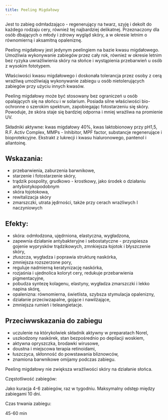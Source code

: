 ```yaml
---
title: Peeling Migdałowy
---
```

Jest to zabieg odmładzająco - regenerujący na twarz, szyję i dekolt do każdego rodzaju cery, również tej najbardziej delikatnej. Przeznaczony dla osób dbających o młody i zdrowy wygląd skóry, a w okresie letnim o równomierną i aksamitną opaleniznę.

Peeling migdałowy jest jedynym peelingiem na bazie kwasu migdałowego. Umożliwia wykonywanie zabiegów przez cały rok, również w okresie letnim bez ryzyka uwrażliwienia skóry na słońce i wystąpienia przebarwień u osób z wysokim fototypem.

Właściwości kwasu migdałowego i doskonała tolerancja przez osoby z cerą wrażliwą umożliwiają wykonywanie zabiegu u osób nietolerujących zabiegów przy użyciu innych kwasów.

Peeling migdałowy może być stosowany bez ograniczeń u osób opalających się na słońcu i w solarium. Posiada silne właściwości bio-ochronne o szerokim spektrum, zapobiegając fotostarzeniu się skóry. Powoduje, że skóra staje się bardziej odporna i mniej wrażliwa na promienie UV.

Składniki aktywne: kwas migdałowy 40%, kwas laktobionowy przy pH1,5, R.F. Activ Complex, MMPs - Inhibitor, MPF factor, substancje regenerujące i bioprotekcyjne. Ekstrakt z lukrecji i kwasu hialuronowego, pantenol i allantoinę.

## Wskazania:
- przebarwienia, zaburzenia barwnikowe,
- starzenie i fotostarzenie skóry,
- trądzik pospolity, grudkowo - krostkowy, jako środek o działaniu antybiotykopodobnym
- skóra łojotokowa,
- rewitalizacja skóry
- zmarszczki, utrata jędrności, także przy cerach wrażliwych I naczyniowych
## Efekty:
- skóra: odmłodzona, ujędrniona, elastyczna, wygładzona,
- zapewnia działanie antybakteryjne i sebostatyczne - przyspiesza gojenie wyprysków trądzikowych, zmnkiejsza łojotok i błyszczenie skóry,
- złuszcza, wygładza i poprawia strukturę naskórka,
- zmniejsza rozszerzone pory,
- reguluje nadmierną keratynizację naskórka,
- rozjaśnia i ujednolica koloryt cery, redukuje przebarwienia pigmentacyjne,
- pobudza syntezę kolagenu, elastyny, wygładza zmarszczki i lekko napina skórę,
- opalenizna: równomierna, świetlista, szybsza stymulacja opalenizny,
- działanie przeciwzapalne, gojące i nawilżające,
- zmniejsza rumień i teleangietacje.

## Przeciwwskazania do zabiegu
- uczulenie na którykolwiek składnik aktywny w preparatach Norel,
- uszkodzony naskórek, stan bezpośrednio po depilacji woskiem,
- aktywna opryszczka, brodawki wirusowe,
- doustna i miejscowa terapia retinoidami,
- łuszczyca, skłonność do powstawania bliznowców,
- znamiona barwnikowe omijamy podczas zabiegu.

Peeling migdałowy nie zwiększa wrażliwości skóry na działanie słońca.

Częstotliwość zabiegów:

Jako kuracja 4-6 zabiegów, raz w tygodniu. Maksymalny odstęp między zabiegami 10 dni.

Czas trwania zabiegu:

45-60 min
